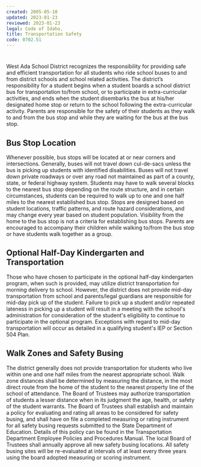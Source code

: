 ```yaml
---
created: 2005-05-10
updated: 2023-01-23
reviewed: 2023-01-23
legal: Code of Idaho,
title: Transportation Safety
code: 0702.51
---
```


#  

West Ada School District recognizes the responsibility for providing safe and efficient transportation for all students who ride school buses to and from district schools and school related activities. The district’s responsibility for a student begins when a student boards a school district bus for transportation to/from school, or to participate in extra-curricular activities, and ends when the student disembarks the bus at his/her designated home stop or return to the school following the extra-curricular activity. Parents are responsible for the safety of their students as they walk to and from the bus stop and while they are waiting for the bus at the bus stop.

## Bus Stop Location

Whenever possible, bus stops will be located at or near corners and intersections. Generally, buses will not travel down cul-de-sacs unless the bus is picking up students with identified disabilities. Buses will not travel down private roadways or over any road not maintained as part of a county, state, or federal highway system. Students may have to walk several blocks to the nearest bus stop depending on the route structure, and in certain circumstances, students can be required to walk up to one and one half miles to the nearest established bus stop. Stops are designed based on student locations, traffic patterns, and route hazard considerations, and may change every year based on student population. Visibility from the home to the bus stop is not a criteria for establishing bus stops. Parents are encouraged to accompany their children while walking to/from the bus stop or have students walk together as a group.

## Optional Half-Day Kindergarten and Transportation

Those who have chosen to participate in the optional half-day kindergarten program, when such is provided, may utilize district transportation for morning delivery to school. However, the district does not provide mid-day transportation from school and parents/legal guardians are responsible for mid-day pick up of the student. Failure to pick up a student and/or repeated lateness in picking up a student will result in a meeting with the school's administration for consideration of the student's eligibility to continue to participate in the optional program. Exceptions with regard to mid-day transportation will occur as detailed in a qualifying student's IEP or Section 504 Plan.

## Walk Zones and Safety Busing

The district generally does not provide transportation for students who live within one and one half miles from the nearest appropriate school. Walk zone distances shall be determined by measuring the distance, in the most direct route from the home of the student to the nearest property line of the school of attendance. The Board of Trustees may authorize transportation of students a lesser distance when in its judgment the age, health, or safety of the student warrants. The Board of Trustees shall establish and maintain a policy for evaluating and rating all areas to be considered for safety busing, and shall have on file a completed measuring or rating instrument for all safety busing requests submitted to the State Department of Education. Details of this policy can be found in the Transportation Department Employee Policies and Procedures Manual. The local Board of Trustees shall annually approve all new safety busing locations. All safety busing sites will be re-evaluated at intervals of at least every three years using the board adopted measuring or scoring instrument.

